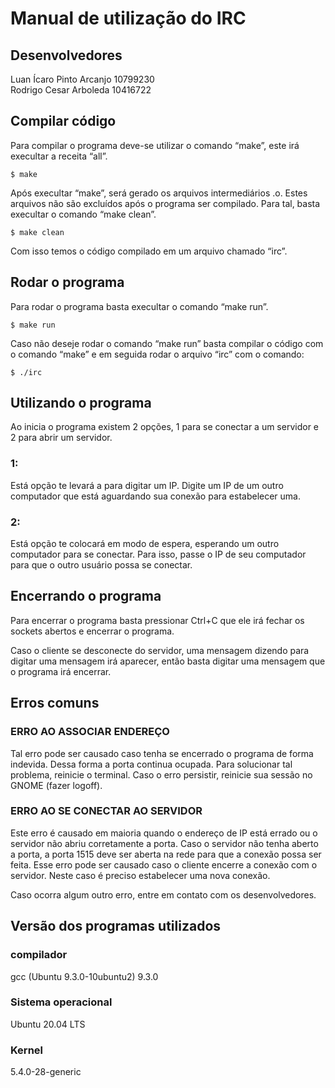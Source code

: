 # Manual de utilização do IRC

## Desenvolvedores
Luan Ícaro Pinto Arcanjo 10799230  
Rodrigo Cesar Arboleda 10416722

## Compilar código
Para compilar o programa deve-se utilizar o comando “make”, este irá execultar a receita “all”.
```
$ make
```
Após execultar “make”, será gerado os arquivos intermediários .o. Estes arquivos não são excluídos após o programa ser compilado. Para tal, basta execultar o comando “make clean”.
```
$ make clean
```
Com isso temos o código compilado em um arquivo chamado “irc”.


## Rodar o programa
Para rodar o programa basta execultar o comando “make run”.
```
$ make run
```
Caso não deseje rodar o comando “make run” basta compilar o código com o comando “make” e em seguida rodar o arquivo “irc” com o comando:
```
$ ./irc
```

## Utilizando o programa
Ao inicia o programa existem 2 opções, 1 para se conectar a um servidor e 2 para abrir um servidor.
### 1:
Está opção te levará a para digitar um IP. Digite um IP de um outro computador que está aguardando sua conexão para estabelecer uma.
### 2:
Está opção te colocará em modo de espera, esperando um outro computador para se conectar. Para isso, passe o IP de seu computador para que o outro usuário possa se conectar.

## Encerrando o programa
Para encerrar o programa basta pressionar Ctrl+C que ele irá fechar os sockets abertos e encerrar o programa.  
  
Caso o cliente se desconecte do servidor, uma mensagem dizendo para digitar uma mensagem irá aparecer, então basta digitar uma mensagem que o programa irá encerrar.


## Erros comuns
### ERRO AO ASSOCIAR ENDEREÇO
Tal erro pode ser causado caso tenha se encerrado o programa de forma indevida. Dessa forma a porta continua ocupada. Para solucionar tal problema, reinicie o terminal. Caso o erro persistir, reinicie sua sessão no GNOME (fazer logoff).
### ERRO AO SE CONECTAR AO SERVIDOR
Este erro é causado em maioria quando o endereço de IP está errado ou o servidor não abriu corretamente a porta.
Caso o servidor não tenha aberto a porta, a porta 1515 deve ser aberta na rede para que a conexão possa ser feita.
Esse erro pode ser causado caso o cliente encerre a conexão com o servidor. Neste caso é preciso estabelecer uma nova conexão.

Caso ocorra algum outro erro, entre em contato com os desenvolvedores.

## Versão dos programas utilizados
### compilador
gcc (Ubuntu 9.3.0-10ubuntu2) 9.3.0
### Sistema operacional
Ubuntu 20.04 LTS
### Kernel
5.4.0-28-generic
